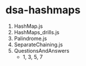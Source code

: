 # dsa-hashmaps

1. HashMap.js
2. HashMaps_drills.js
3. Palindrome.js
5. SeparateChaining.js
6. QuestionsAndAnswers
    - 1, 3, 5, 7
